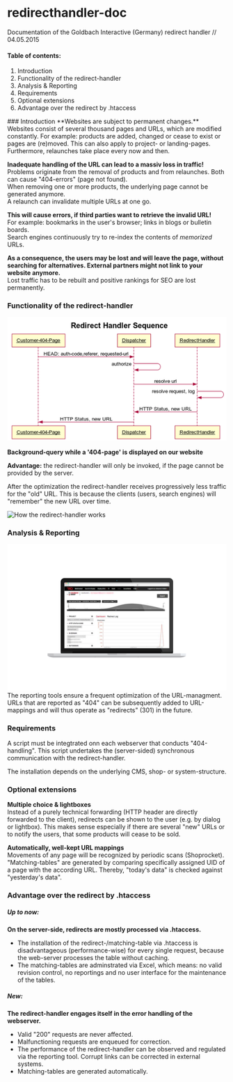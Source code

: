 # redirecthandler-doc
Documentation of the Goldbach Interactive (Germany) redirect handler // 04.05.2015

#### Table of contents:
<ol>
  <li>Introduction</li>
  <li>Functionality of the redirect-handler</li>
  <li>Analysis & Reporting</li>
  <li>Requirements</li>
  <li>Optional extensions</li>
  <li>Advantage over the redirect by .htaccess</li>
</ol>
### Introduction
**Websites are subject to permanent changes.**<br>
Websites consist of several thousand pages and URLs, which are modified constantly. For example: products are added, changed or cease to exist or pages are (re)moved. This can also apply to project- or landing-pages.<br>
Furthermore, relaunches take place every now and then.<br>

**Inadequate handling of the URL can lead to a  massiv loss in traffic!**<br>
Problems originate from the removal of products and from relaunches. Both can cause "404-errors" (page not found).<br>
When removing one or more products, the underlying page cannot be generated anymore.<br>
A relaunch can invalidate multiple URLs at one go.<br>

**This will cause errors, if third parties want to retrieve the invalid URL!**<br>
For example: bookmarks in the user's browser; links in blogs or bulletin boards.<br>
Search engines continuously try to re-index the contents of *memorized* URLs.<br>

**As a consequence, the users may be lost and will  leave the page, without searching for alternatives. External partners might not link to your website anymore.**<br>
Lost traffic has to be rebuilt and positive rankings for SEO are lost permanently.

### Functionality of the redirect-handler
![Functionality of the redirect-handler](https://github.com/gbi-de/redirecthandler-doc/blob/master/Funktionsweise_des_RDH.png?raw=true "Redirect Handler Sequence")

**Background-query while a '404-page' is displayed on our website**<br>

**Advantage:** the redirect-handler will only be invoked, if the page cannot be provided by the server.<br>

After the optimization the redirect-handler receives progressively less traffic for the "old" URL. This is because the clients (users, search engines) will "remember" the new URL over time.<br>

![How the redirect-handler works](https://github.com/gbi-de/redirecthandler-doc/blob/master/Kernst%C3%BCck_des_RDH_II.PNG?raw=true "How the redirect-handler works")

### Analysis & Reporting
![Analysis & Reporting](https://github.com/gbi-de/redirecthandler-doc/blob/master/Analysis_and_Reporting.png?raw=true "Analysis & Reporting")
The reporting tools ensure a frequent optimization of the URL-managment. URLs that are reported as "404" can be subsequently added to URL-mappings and will thus operate as "redirects" (301) in the future.<br>

### Requirements
A script must be integtrated onn each webserver that conducts "404-handling".
This script undertakes the (server-sided) synchronous communication with the redirect-handler.<br>

The installation depends on the underlying CMS, shop- or system-structure.

### Optional extensions
**Multiple choice & lightboxes**<br>
Instead of a purely technical forwarding (HTTP header are directly forwarded to the client), redirects can be shown to the user (e.g. by dialog or lightbox). This makes sense especially if there are several "new" URLs or to notify the users, that some products will cease to be sold.<br>

**Automatically, well-kept URL mappings**<br>
Movements of any page will be recognized by periodic scans (Shoprocket).<br>
"Matching-tables" are generated by comparing specifically assigned UID of a page with the according URL. Thereby, "today's data" is checked against "yesterday's data".

### Advantage over the redirect by .htaccess
##### Up to now:
**On the server-side, redirects are mostly processed via .htaccess.**<br>
* The installation of the redirect-/matching-table via .htaccess is disadvantageous (performance-wise) for every single request, because the web-server processes the table without caching.<br>
* The matching-tables are adminstrated via Excel, which means: no valid revision control, no reportings and no user interface for the maintenance of the tables.<br>

##### New:
**The redirect-handler engages itself in the error handling of the webserver.**<br>
* Valid "200" requests are never affected.<br>
* Malfunctioning requests are enqueued for correction.<br>
* The performance of the redirect-handler can be observed and regulated via the reporting tool. Corrupt links can be corrected in external systems.<br>
* Matching-tables are generated automatically.
